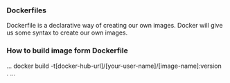 ### Dockerfiles
Dockerfile is a declarative way of creating our own images. Docker will give us some syntax to create our own images.
### How to build image form Dockerfile
...
docker build -t[docker-hub-url]/[your-user-name]/[image-name]:version .
...
